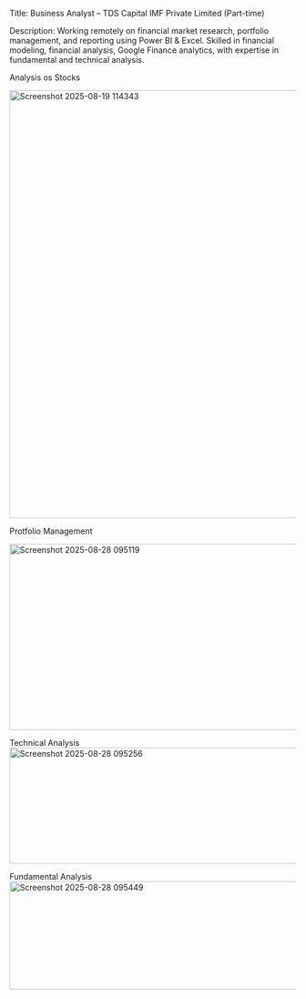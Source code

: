 Title: Business Analyst – TDS Capital IMF Private Limited (Part-time)

Description:
Working remotely on financial market research, portfolio management, and reporting using Power BI & Excel. Skilled in financial modeling, financial analysis, Google Finance analytics, with expertise in fundamental and technical analysis.

Analysis os Stocks


<img width="1332" height="752" alt="Screenshot 2025-08-19 114343" src="https://github.com/user-attachments/assets/31377048-9597-4a65-a804-8de6b39c7f08" />

Protfolio Management

<img width="665" height="327" alt="Screenshot 2025-08-28 095119" src="https://github.com/user-attachments/assets/01cbaebd-a59f-4152-b831-7013cca1dd66" />

Technical Analysis
<img width="792" height="204" alt="Screenshot 2025-08-28 095256" src="https://github.com/user-attachments/assets/e6b3928c-4587-45d3-a355-8c08ef52a1e1" />

Fundamental Analysis
<img width="805" height="190" alt="Screenshot 2025-08-28 095449" src="https://github.com/user-attachments/assets/d2d11705-09d6-4d63-b415-3f37a4aa828c" />

